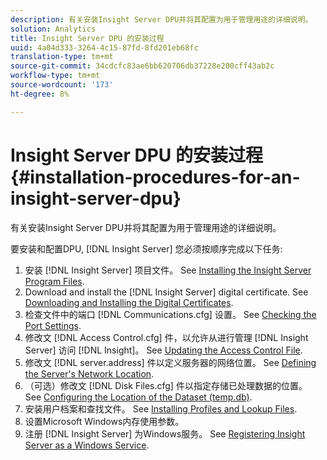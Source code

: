 ```yaml
---
description: 有关安装Insight Server DPU并将其配置为用于管理用途的详细说明。
solution: Analytics
title: Insight Server DPU 的安装过程
uuid: 4a04d333-3264-4c15-87fd-8fd201eb68fc
translation-type: tm+mt
source-git-commit: 34cdcfc83ae6bb620706db37228e200cff43ab2c
workflow-type: tm+mt
source-wordcount: '173'
ht-degree: 8%

---
```



# Insight Server DPU 的安装过程{#installation-procedures-for-an-insight-server-dpu}

有关安装Insight Server DPU并将其配置为用于管理用途的详细说明。

要安装和配置DPU, [!DNL Insight Server] 您必须按顺序完成以下任务:

1. 安装 [!DNL Insight Server] 项目文件。 See [Installing the Insight Server Program Files](../../../../home/c-inst-svr/c-install-ins-svr/t-install-proc-inst-svr-dpu/t-install-prgm-files.md#task-1e6251fd39714186baa40d38f23d0088).
1. Download and install the [!DNL Insight Server] digital certificate. See [Downloading and Installing the Digital Certificates](../../../../home/c-inst-svr/c-install-ins-svr/t-install-proc-inst-svr-dpu/c-dnld-dgtl-cert/c-dnld-dgtl-cert.md#concept-4f79c240492f4e52b6375b4b3bbefa17).
1. 检查文件中的端口 [!DNL Communications.cfg] 设置。 See [Checking the Port Settings](../../../../home/c-inst-svr/c-install-ins-svr/t-install-proc-inst-svr-dpu/t-chk-pt-stgs.md#task-a91191b0a19e4437aa535a27c734ae64).
1. 修改文 [!DNL Access Control.cfg] 件，以允许从进行管理 [!DNL Insight Server] 访问 [!DNL Insight]。 See [Updating the Access Control File](../../../../home/c-inst-svr/c-install-ins-svr/t-install-proc-inst-svr-dpu/c-updt-accss-ctrl-file.md#concept-fb9aa0c0e0664c018528f56d01c4808d).
1. 修改文 [!DNL server.address] 件以定义服务器的网络位置。 See [Defining the Server&#39;s Network Location](../../../../home/c-inst-svr/c-install-ins-svr/t-install-proc-inst-svr-dpu/c-svrs-ntwk-loc/c-svrs-ntwk-loc.md#concept-87dd2aa3448c415ca1285bc445a8c649).
1. （可选）修改文 [!DNL Disk Files.cfg] 件以指定存储已处理数据的位置。 See [Configuring the Location of the Dataset (temp.db)](../../../../home/c-inst-svr/c-install-ins-svr/t-install-proc-inst-svr-dpu/t-cfg-loc-dtst.md#task-f645eefecb154e679acbb480a07c1f0e).
1. 安装用户档案和查找文件。 See [Installing Profiles and Lookup Files](../../../../home/c-inst-svr/c-install-ins-svr/t-install-proc-inst-svr-dpu/c-install-prof-lkup-files.md#concept-1631895d09a14dc99316bf8cf166fdfc).
1. 设置Microsoft Windows内存使用参数。
1. 注册 [!DNL Insight Server] 为Windows服务。 See [Registering Insight Server as a Windows Service](../../../../home/c-inst-svr/c-install-ins-svr/t-install-proc-inst-svr-dpu/c-reg-wdws-svc.md#concept-f2c7aa891d544a2595aa01d0d796a540).
